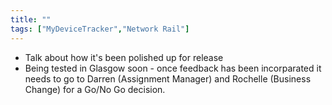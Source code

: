 ```yaml
---
title: ""
tags: ["MyDeviceTracker","Network Rail"]
---
```


- Talk about how it's been polished up for release
- Being tested in Glasgow soon - once feedback has been incorparated it needs to go to Darren (Assignment Manager) and Rochelle (Business Change) for a Go/No Go decision. 